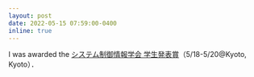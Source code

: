 ```yaml
---
layout: post
date: 2022-05-15 07:59:00-0400
inline: true
---
```


I was awarded the [システム制御情報学会 学生発表賞](https://sci22.iscie.or.jp/award/)（5/18-5/20@Kyoto, Kyoto）．
